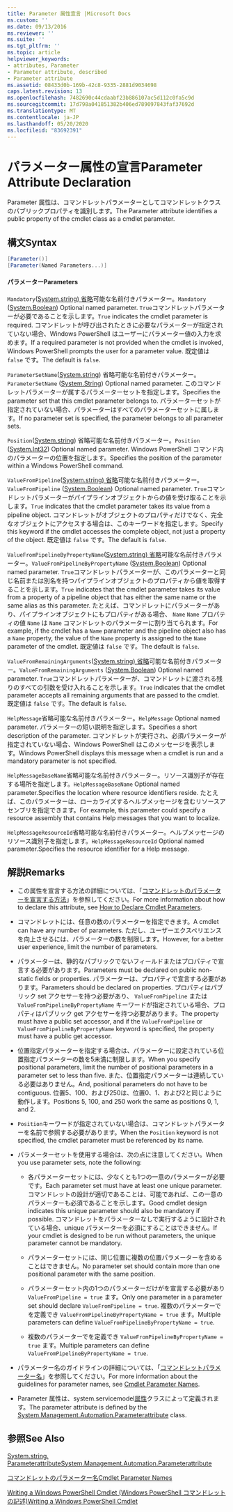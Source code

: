 ```yaml
---
title: Parameter 属性宣言 |Microsoft Docs
ms.custom: ''
ms.date: 09/13/2016
ms.reviewer: ''
ms.suite: ''
ms.tgt_pltfrm: ''
ms.topic: article
helpviewer_keywords:
- attributes, Parameter
- Parameter attribute, described
- Parameter attribute
ms.assetid: 08433d0b-169b-42c8-9335-2881d9034698
caps.latest.revision: 13
ms.openlocfilehash: 7482690c44cdaabf23b886107ac5d112c0fa5c9d
ms.sourcegitcommit: 17d798a041851382b406ed789097843faf37692d
ms.translationtype: MT
ms.contentlocale: ja-JP
ms.lasthandoff: 05/20/2020
ms.locfileid: "83692391"
---
```

# <a name="parameter-attribute-declaration"></a><span data-ttu-id="0882b-102">パラメーター属性の宣言</span><span class="sxs-lookup"><span data-stu-id="0882b-102">Parameter Attribute Declaration</span></span>

<span data-ttu-id="0882b-103">Parameter 属性は、コマンドレットパラメーターとしてコマンドレットクラスのパブリックプロパティを識別します。</span><span class="sxs-lookup"><span data-stu-id="0882b-103">The Parameter attribute identifies a public property of the cmdlet class as a cmdlet parameter.</span></span>

## <a name="syntax"></a><span data-ttu-id="0882b-104">構文</span><span class="sxs-lookup"><span data-stu-id="0882b-104">Syntax</span></span>

```csharp
[Parameter()]
[Parameter(Named Parameters...)]
```

#### <a name="parameters"></a><span data-ttu-id="0882b-105">パラメーター</span><span class="sxs-lookup"><span data-stu-id="0882b-105">Parameters</span></span>

<span data-ttu-id="0882b-106">`Mandatory`([System.string) 省略](/dotnet/api/System.Boolean)可能な名前付きパラメーター。</span><span class="sxs-lookup"><span data-stu-id="0882b-106">`Mandatory` ([System.Boolean](/dotnet/api/System.Boolean)) Optional named parameter.</span></span> <span data-ttu-id="0882b-107">`True`コマンドレットパラメーターが必要であることを示します。</span><span class="sxs-lookup"><span data-stu-id="0882b-107">`True` indicates the cmdlet parameter is required.</span></span> <span data-ttu-id="0882b-108">コマンドレットが呼び出されたときに必要なパラメーターが指定されていない場合、Windows PowerShell はユーザーにパラメーター値の入力を求めます。</span><span class="sxs-lookup"><span data-stu-id="0882b-108">If a required parameter is not provided when the cmdlet is invoked, Windows PowerShell prompts the user for a parameter value.</span></span> <span data-ttu-id="0882b-109">既定値は `false` です。</span><span class="sxs-lookup"><span data-stu-id="0882b-109">The default is `false`.</span></span>

<span data-ttu-id="0882b-110">`ParameterSetName`([System.string](/dotnet/api/System.String)) 省略可能な名前付きパラメーター。</span><span class="sxs-lookup"><span data-stu-id="0882b-110">`ParameterSetName` ([System.String](/dotnet/api/System.String)) Optional named parameter.</span></span> <span data-ttu-id="0882b-111">このコマンドレットパラメーターが属するパラメーターセットを指定します。</span><span class="sxs-lookup"><span data-stu-id="0882b-111">Specifies the parameter set that this cmdlet parameter belongs to.</span></span> <span data-ttu-id="0882b-112">パラメーターセットが指定されていない場合、パラメーターはすべてのパラメーターセットに属します。</span><span class="sxs-lookup"><span data-stu-id="0882b-112">If no parameter set is specified, the parameter belongs to all parameter sets.</span></span>

<span data-ttu-id="0882b-113">`Position`([System.string](/dotnet/api/System.Int32)) 省略可能な名前付きパラメーター。</span><span class="sxs-lookup"><span data-stu-id="0882b-113">`Position` ([System.Int32](/dotnet/api/System.Int32)) Optional named parameter.</span></span> <span data-ttu-id="0882b-114">Windows PowerShell コマンド内のパラメーターの位置を指定します。</span><span class="sxs-lookup"><span data-stu-id="0882b-114">Specifies the position of the parameter within a Windows PowerShell command.</span></span>

<span data-ttu-id="0882b-115">`ValueFromPipeline`([System.string) 省略](/dotnet/api/System.Boolean)可能な名前付きパラメーター。</span><span class="sxs-lookup"><span data-stu-id="0882b-115">`ValueFromPipeline` ([System.Boolean](/dotnet/api/System.Boolean)) Optional named parameter.</span></span> <span data-ttu-id="0882b-116">`True`コマンドレットパラメーターがパイプラインオブジェクトからの値を受け取ることを示します。</span><span class="sxs-lookup"><span data-stu-id="0882b-116">`True` indicates that the cmdlet parameter takes its value from a pipeline object.</span></span> <span data-ttu-id="0882b-117">コマンドレットがオブジェクトのプロパティだけでなく、完全なオブジェクトにアクセスする場合は、このキーワードを指定します。</span><span class="sxs-lookup"><span data-stu-id="0882b-117">Specify this keyword if the cmdlet accesses the complete object, not just a property of the object.</span></span> <span data-ttu-id="0882b-118">既定値は `false` です。</span><span class="sxs-lookup"><span data-stu-id="0882b-118">The default is `false`.</span></span>

<span data-ttu-id="0882b-119">`ValueFromPipelineByPropertyName`([System.string) 省略](/dotnet/api/System.Boolean)可能な名前付きパラメーター。</span><span class="sxs-lookup"><span data-stu-id="0882b-119">`ValueFromPipelineByPropertyName` ([System.Boolean](/dotnet/api/System.Boolean)) Optional named parameter.</span></span> <span data-ttu-id="0882b-120">`True`コマンドレットパラメーターが、このパラメーターと同じ名前または別名を持つパイプラインオブジェクトのプロパティから値を取得することを示します。</span><span class="sxs-lookup"><span data-stu-id="0882b-120">`True` indicates that the cmdlet parameter takes its value from a property of a pipeline object that has either the same name or the same alias as this parameter.</span></span> <span data-ttu-id="0882b-121">たとえば、コマンドレットにパラメーターがあり、パイプラインオブジェクトにもプロパティがある場合、 `Name` `Name` プロパティの値 `Name` は `Name` コマンドレットのパラメーターに割り当てられます。</span><span class="sxs-lookup"><span data-stu-id="0882b-121">For example, if the cmdlet has a `Name` parameter and the pipeline object also has a `Name` property, the value of the `Name` property is assigned to the `Name` parameter of the cmdlet.</span></span> <span data-ttu-id="0882b-122">既定値は `false` です。</span><span class="sxs-lookup"><span data-stu-id="0882b-122">The default is `false`.</span></span>

<span data-ttu-id="0882b-123">`ValueFromRemainingArguments`([System.string) 省略](/dotnet/api/System.Boolean)可能な名前付きパラメーター。</span><span class="sxs-lookup"><span data-stu-id="0882b-123">`ValueFromRemainingArguments` ([System.Boolean](/dotnet/api/System.Boolean)) Optional named parameter.</span></span> <span data-ttu-id="0882b-124">`True`コマンドレットパラメーターが、コマンドレットに渡される残りのすべての引数を受け入れることを示します。</span><span class="sxs-lookup"><span data-stu-id="0882b-124">`True` indicates that the cmdlet parameter accepts all remaining arguments that are passed to the cmdlet.</span></span> <span data-ttu-id="0882b-125">既定値は `false` です。</span><span class="sxs-lookup"><span data-stu-id="0882b-125">The default is `false`.</span></span>

<span data-ttu-id="0882b-126">`HelpMessage`省略可能な名前付きパラメーター。</span><span class="sxs-lookup"><span data-stu-id="0882b-126">`HelpMessage` Optional named parameter.</span></span> <span data-ttu-id="0882b-127">パラメーターの短い説明を指定します。</span><span class="sxs-lookup"><span data-stu-id="0882b-127">Specifies a short description of the parameter.</span></span> <span data-ttu-id="0882b-128">コマンドレットが実行され、必須パラメーターが指定されていない場合、Windows PowerShell はこのメッセージを表示します。</span><span class="sxs-lookup"><span data-stu-id="0882b-128">Windows PowerShell displays this message when a cmdlet is run and a mandatory parameter is not specified.</span></span>

<span data-ttu-id="0882b-129">`HelpMessageBaseName`省略可能な名前付きパラメーター。リソース識別子が存在する場所を指定します。</span><span class="sxs-lookup"><span data-stu-id="0882b-129">`HelpMessageBaseName` Optional named parameter.Specifies the location where resource identifiers reside.</span></span> <span data-ttu-id="0882b-130">たとえば、このパラメーターは、ローカライズするヘルプメッセージを含むリソースアセンブリを指定できます。</span><span class="sxs-lookup"><span data-stu-id="0882b-130">For example, this parameter could specify a resource assembly that contains Help messages that you want to localize.</span></span>

<span data-ttu-id="0882b-131">`HelpMessageResourceId`省略可能な名前付きパラメーター。ヘルプメッセージのリソース識別子を指定します。</span><span class="sxs-lookup"><span data-stu-id="0882b-131">`HelpMessageResourceId` Optional named parameter.Specifies the resource identifier for a Help message.</span></span>

## <a name="remarks"></a><span data-ttu-id="0882b-132">解説</span><span class="sxs-lookup"><span data-stu-id="0882b-132">Remarks</span></span>

- <span data-ttu-id="0882b-133">この属性を宣言する方法の詳細については、「[コマンドレットのパラメーターを宣言する方法](./how-to-declare-cmdlet-parameters.md)」を参照してください。</span><span class="sxs-lookup"><span data-stu-id="0882b-133">For more information about how to declare this attribute, see [How to Declare Cmdlet Parameters](./how-to-declare-cmdlet-parameters.md).</span></span>

- <span data-ttu-id="0882b-134">コマンドレットには、任意の数のパラメーターを指定できます。</span><span class="sxs-lookup"><span data-stu-id="0882b-134">A cmdlet can have any number of parameters.</span></span> <span data-ttu-id="0882b-135">ただし、ユーザーエクスペリエンスを向上させるには、パラメーターの数を制限します。</span><span class="sxs-lookup"><span data-stu-id="0882b-135">However, for a better user experience, limit the number of parameters.</span></span>

- <span data-ttu-id="0882b-136">パラメーターは、静的なパブリックでないフィールドまたはプロパティで宣言する必要があります。</span><span class="sxs-lookup"><span data-stu-id="0882b-136">Parameters must be declared on public non-static fields or properties.</span></span> <span data-ttu-id="0882b-137">パラメーターは、プロパティで宣言する必要があります。</span><span class="sxs-lookup"><span data-stu-id="0882b-137">Parameters should be declared on properties.</span></span> <span data-ttu-id="0882b-138">プロパティはパブリック set アクセサーを持つ必要があり、 `ValueFromPipeline` または `ValueFromPipelineByPropertyName` キーワードが指定されている場合、プロパティはパブリック get アクセサーを持つ必要があります。</span><span class="sxs-lookup"><span data-stu-id="0882b-138">The property must have a public set accessor, and if the `ValueFromPipeline` or `ValueFromPipelineByPropertyName` keyword is specified, the property must have a public get accessor.</span></span>

- <span data-ttu-id="0882b-139">位置指定パラメーターを指定する場合は、パラメーターに設定されている位置指定パラメーターの数を5未満に制限します。</span><span class="sxs-lookup"><span data-stu-id="0882b-139">When you specify positional parameters,  limit the number of positional parameters in a parameter set to less than five.</span></span> <span data-ttu-id="0882b-140">また、位置指定パラメーターは連続している必要はありません。</span><span class="sxs-lookup"><span data-stu-id="0882b-140">And, positional parameters do not have to be contiguous.</span></span> <span data-ttu-id="0882b-141">位置5、100、および250は、位置0、1、および2と同じように動作します。</span><span class="sxs-lookup"><span data-stu-id="0882b-141">Positions 5, 100, and 250 work the same as positions 0, 1, and 2.</span></span>

- <span data-ttu-id="0882b-142">`Position`キーワードが指定されていない場合は、コマンドレットパラメーターを名前で参照する必要があります。</span><span class="sxs-lookup"><span data-stu-id="0882b-142">When the `Position` keyword is not specified, the cmdlet parameter must be referenced by its name.</span></span>

- <span data-ttu-id="0882b-143">パラメーターセットを使用する場合は、次の点に注意してください。</span><span class="sxs-lookup"><span data-stu-id="0882b-143">When you use parameter sets, note the following:</span></span>

  - <span data-ttu-id="0882b-144">各パラメーターセットには、少なくとも1つの一意のパラメーターが必要です。</span><span class="sxs-lookup"><span data-stu-id="0882b-144">Each parameter set must have at least one unique parameter.</span></span> <span data-ttu-id="0882b-145">コマンドレットの設計が適切であることは、可能であれば、この一意のパラメーターも必須であることを示します。</span><span class="sxs-lookup"><span data-stu-id="0882b-145">Good cmdlet design indicates this unique parameter should also be mandatory if possible.</span></span> <span data-ttu-id="0882b-146">コマンドレットをパラメーターなしで実行するように設計されている場合、unique パラメーターを必須にすることはできません。</span><span class="sxs-lookup"><span data-stu-id="0882b-146">If your cmdlet is designed to be run without parameters, the unique parameter cannot be mandatory.</span></span>

  - <span data-ttu-id="0882b-147">パラメーターセットには、同じ位置に複数の位置パラメーターを含めることはできません。</span><span class="sxs-lookup"><span data-stu-id="0882b-147">No parameter set should contain more than one positional parameter with the same position.</span></span>

  - <span data-ttu-id="0882b-148">パラメーターセット内の1つのパラメーターだけがを宣言する必要があり `ValueFromPipeline = true` ます。</span><span class="sxs-lookup"><span data-stu-id="0882b-148">Only one parameter in a parameter set should declare `ValueFromPipeline = true`.</span></span> <span data-ttu-id="0882b-149">複数のパラメーターでを定義でき `ValueFromPipelineByPropertyName = true` ます。</span><span class="sxs-lookup"><span data-stu-id="0882b-149">Multiple parameters can define `ValueFromPipelineByPropertyName = true`.</span></span>

  - <span data-ttu-id="0882b-150">複数のパラメーターでを定義でき `ValueFromPipelineByPropertyName = true` ます。</span><span class="sxs-lookup"><span data-stu-id="0882b-150">Multiple parameters can define `ValueFromPipelineByPropertyName = true`.</span></span>

- <span data-ttu-id="0882b-151">パラメーター名のガイドラインの詳細については、「[コマンドレットパラメーター名](standard-cmdlet-parameter-names-and-types.md)」を参照してください。</span><span class="sxs-lookup"><span data-stu-id="0882b-151">For more information about the guidelines for parameter names, see [Cmdlet Parameter Names](standard-cmdlet-parameter-names-and-types.md).</span></span>

- <span data-ttu-id="0882b-152">Parameter 属性は、system.servicemodel[属性](/dotnet/api/System.Management.Automation.ParameterAttribute)クラスによって定義されます。</span><span class="sxs-lookup"><span data-stu-id="0882b-152">The parameter attribute is defined by the [System.Management.Automation.Parameterattribute](/dotnet/api/System.Management.Automation.ParameterAttribute) class.</span></span>

## <a name="see-also"></a><span data-ttu-id="0882b-153">参照</span><span class="sxs-lookup"><span data-stu-id="0882b-153">See Also</span></span>

[<span data-ttu-id="0882b-154">System.string. Parameterattribute</span><span class="sxs-lookup"><span data-stu-id="0882b-154">System.Management.Automation.Parameterattribute</span></span>](/dotnet/api/System.Management.Automation.ParameterAttribute)

[<span data-ttu-id="0882b-155">コマンドレットのパラメーター名</span><span class="sxs-lookup"><span data-stu-id="0882b-155">Cmdlet Parameter Names</span></span>](standard-cmdlet-parameter-names-and-types.md)

[<span data-ttu-id="0882b-156">Writing a Windows PowerShell Cmdlet (Windows PowerShell コマンドレットの記述)</span><span class="sxs-lookup"><span data-stu-id="0882b-156">Writing a Windows PowerShell Cmdlet</span></span>](./writing-a-windows-powershell-cmdlet.md)
